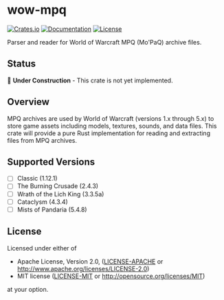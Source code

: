 # wow-mpq

[![Crates.io](https://img.shields.io/crates/v/wow-mpq.svg)](https://crates.io/crates/wow-mpq)
[![Documentation](https://docs.rs/wow-mpq/badge.svg)](https://docs.rs/wow-mpq)
[![License](https://img.shields.io/crates/l/wow-mpq.svg)](https://github.com/wowemulation-dev/warcraft-rs#license)

Parser and reader for World of Warcraft MPQ (Mo'PaQ) archive files.

## Status

🚧 **Under Construction** - This crate is not yet implemented.

## Overview

MPQ archives are used by World of Warcraft (versions 1.x through 5.x) to store
game assets including models, textures, sounds, and data files. This crate will
provide a pure Rust implementation for reading and extracting files from MPQ
archives.

## Supported Versions

- [ ] Classic (1.12.1)
- [ ] The Burning Crusade (2.4.3)
- [ ] Wrath of the Lich King (3.3.5a)
- [ ] Cataclysm (4.3.4)
- [ ] Mists of Pandaria (5.4.8)

## License

Licensed under either of

- Apache License, Version 2.0, ([LICENSE-APACHE](../../LICENSE-APACHE) or <http://www.apache.org/licenses/LICENSE-2.0>)
- MIT license ([LICENSE-MIT](../../LICENSE-MIT) or <http://opensource.org/licenses/MIT>)

at your option.
